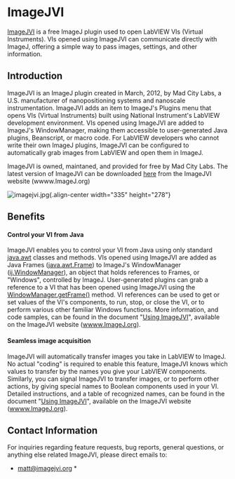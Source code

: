 # ImageJVI

[ImageJVI](http://www.imagejvi.org/) is a free ImageJ plugin used to
open LabVIEW VIs (Virtual Instruments). VIs opened using ImageJVI can
communicate directly with ImageJ, offering a simple way to pass images,
settings, and other information.

## Introduction

ImageJVI is an ImageJ plugin created in March, 2012, by Mad City Labs, a
U.S. manufacturer of nanopositioning systems and nanoscale
instrumentation. ImageJVI adds an item to ImageJ\'s Plugins menu that
opens VIs (Virtual Instruments) built using National Instrument\'s
LabVIEW development environment. VIs opened using ImageJVI are added to
ImageJ\'s WindowManager, making them accessible to user-generated Java
plugins, Beanscript, or macro code. For LabVIEW developers who cannot
write their own ImageJ plugins, ImageJVI can be configured to
automatically grab images from LabVIEW and open them in ImageJ.

ImageJVI is owned, maintaned, and provided for free by Mad City Labs.
The latest version of ImageJVI can be downloaded
[here](http://www.imagejvi.org/index.php/installation.html) from the
ImageJVI website (wwww.ImageJ.org)

![imagejvi.jpg](/plugin/acquisition/imagejvi/imagejvi.jpg){.align-center
width="335" height="278"}

## Benefits

#### Control your VI from Java

ImageJVI enables you to control your VI from Java using only standard
[java.awt](http://docs.oracle.com/javase/1.4.2/docs/api/java/awt/package-summary.html)
classes and methods. VIs opened using ImageJVI are added as Java Frames
([java.awt.Frame](http://docs.oracle.com/javase/1.4.2/docs/api/java/awt/Frame.html))
to ImageJ\'s WindowManager
([ij.WindowManager](http://rsbweb.nih.gov/ij/developer/api/ij/WindowManager.html)),
an object that holds references to Frames, or \"Windows\", controlled by
ImageJ. User-generated plugins can grab a reference to a VI that has
been opened using ImageJVI using the
[WindowManager.getFrame()](http://rsbweb.nih.gov/ij/developer/api/ij/WindowManager.html#getFrame(java.lang.String))
method. VI references can be used to get or set values of the VI\'s
components, to run, stop, or close the VI, or to perform various other
familiar Windows functions. More information, and code samples, can be
found in the document \"[Using
ImageJVI](http://www.imagejvi.org/images/using%20imagejvi.pdf)\",
available on the ImageJVI website
([wwww.ImageJ.org](http://www.imagejvi.org)).

#### Seamless image acquisition

ImageJVI will automatically transfer images you take in LabVIEW to
ImageJ. No actual "coding" is required to enable this feature, ImageJVI
knows which values to transfer by the names you give your LabVIEW
components. Similarly, you can signal ImageJVI to transfer images, or to
perform other actions, by giving special names to Boolean components
used in your VI. Detailed instructions, and a table of recognized names,
can be found in the document \"[Using
ImageJVI](http://www.imagejvi.org/images/using%20imagejvi.pdf)\",
available on the ImageJVI website
([wwww.ImageJ.org](http://www.imagejvi.org)).

## Contact Information

For inquiries regarding feature requests, bug reports, general
questions, or anything else related ImageJVI, please direct emails to:

* matt@imagejvi.org *
